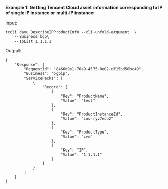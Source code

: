 **Example 1: Getting Tencent Cloud asset information corresponding to IP of single IP instance or multi-IP instance**



Input: 

```
tccli dayu DescribeIPProductInfo --cli-unfold-argument  \
    --Business bgp\
    --IpList 1.1.1.1
```

Output: 
```
{
    "Response": {
        "RequestId": "8466d9e1-70a9-4575-8e02-df15bd50bc49",
        "Business": "bgpip",
        "ServicePacks": [
            {
                "Record": [
                    {
                        "Key": "ProductName",
                        "Value": "test"
                    },
                    {
                        "Key": "ProductInstanceId",
                        "Value": "ins-ryv7esb2"
                    },
                    {
                        "Key": "ProductType",
                        "Value": "cvm"
                    },
                    {
                        "Key": "IP",
                        "Value": "1.1.1.1"
                    }
                ]
            }
        ]
    }
}
```


